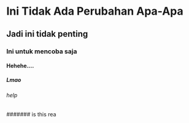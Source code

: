 # Ini Tidak Ada Perubahan Apa-Apa
## Jadi ini tidak penting
### Ini untuk mencoba saja
#### Hehehe....
##### Lmao
###### help
####### is this rea
